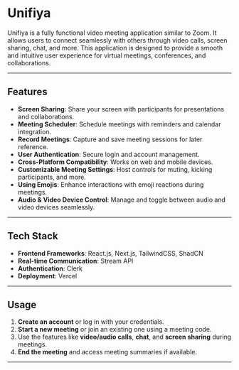 # Unifiya

Unifiya is a fully functional video meeting application similar to Zoom. It allows users to connect seamlessly with others through video calls, screen sharing, chat, and more. This application is designed to provide a smooth and intuitive user experience for virtual meetings, conferences, and collaborations.

---

## Features

- **Screen Sharing**: Share your screen with participants for presentations and collaborations.
- **Meeting Scheduler**: Schedule meetings with reminders and calendar integration.
- **Record Meetings**: Capture and save meeting sessions for later reference.
- **User Authentication**: Secure login and account management.
- **Cross-Platform Compatibility**: Works on web and mobile devices.
- **Customizable Meeting Settings**: Host controls for muting, kicking participants, and more.
- **Using Emojis**: Enhance interactions with emoji reactions during meetings.
- **Audio & Video Device Control**: Manage and toggle between audio and video devices seamlessly.

---

## Tech Stack

- **Frontend Frameworks**: React.js, Next.js, TailwindCSS, ShadCN
- **Real-time Communication**: Stream API
- **Authentication**: Clerk
- **Deployment**: Vercel

---

## Usage

1. **Create an account** or log in with your credentials.
2. **Start a new meeting** or join an existing one using a meeting code.
3. Use the features like **video/audio calls**, **chat**, and **screen sharing** during meetings.
4. **End the meeting** and access meeting summaries if available.

---

